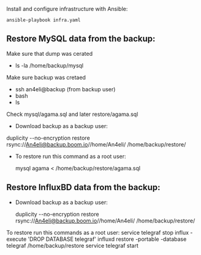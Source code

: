 Install and configure infrastructure with Ansible:

    ansible-playbook infra.yaml


Restore MySQL data from the backup:
---

Make sure that dump was cerated
- ls -la /home/backup/mysql

Make sure backup was cretaed
- ssh an4eli@backup (from backup user)
- bash
- ls

Check mysql/agama.sql and later restore/agama.sql

- Download backup as a backup user:

duplicity --no-encryption restore rsync://An4eli@backup.boom.io//home/An4eli/ /home/backup/restore/

- To restore run this command as a root user:

    mysql agama < /home/backup/restore/agama.sql




Restore InfluxBD data from the backup:
---

- Download backup as a backup user:

    duplicity --no-encryption restore rsync://An4eli@backup.boom.io//home/An4eli/ /home/backup/restore/


To restore run this commands as a root user:
    service telegraf stop
    influx -execute 'DROP DATABASE telegraf'
    influxd restore -portable -database telegraf /home/backup/restore
    service telegraf start
